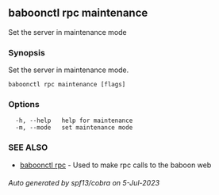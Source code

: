 ## baboonctl rpc maintenance

Set the server in maintenance mode

### Synopsis

Set the server in maintenance mode.

```
baboonctl rpc maintenance [flags]
```

### Options

```
  -h, --help   help for maintenance
  -m, --mode   set maintenance mode
```

### SEE ALSO

* [baboonctl rpc](baboonctl_rpc.md)	 - Used to make rpc calls to the baboon web

###### Auto generated by spf13/cobra on 5-Jul-2023
